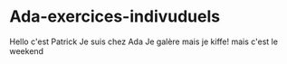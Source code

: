 # Ada-exercices-indivuduels
Hello c'est Patrick
Je suis chez Ada
Je galère mais je kiffe! 
mais c'est le weekend
